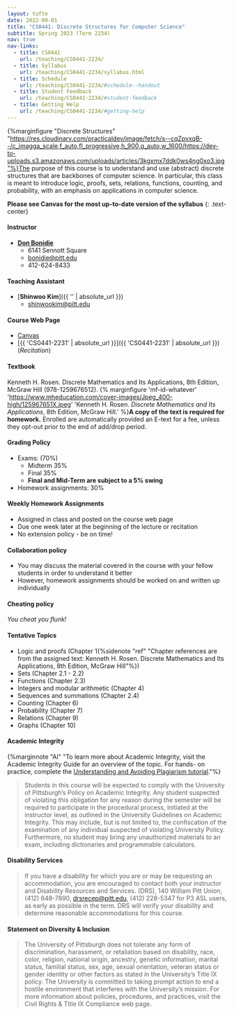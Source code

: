```yaml
---
layout: tufte
date: 2022-09-01
title: "CS0441: Discrete Structures for Computer Science"
subtitle: Spring 2023 (Term 2234)
nav: true
nav-links:
  - title: CS0441
    url: /teaching/CS0441-2234/
  - title: Syllabus
    url: /teaching/CS0441-2234/syllabus.html
  - title: Schedule
    url: /teaching/CS0441-2234/#schedule--handout
  - title: Student Feedback
    url: /teaching/CS0441-2234/#student-feedback
  - title: Getting Help
    url: /teaching/CS0441-2234/#getting-help
---
```


{%marginfigure "Discrete Structures" "https://res.cloudinary.com/practicaldev/image/fetch/s--cqZpvxqB--/c_imagga_scale,f_auto,fl_progressive,h_900,q_auto,w_1600/https://dev-to-uploads.s3.amazonaws.com/uploads/articles/3kgxmx7ddk0ws4ng0xo3.jpg"%}The purpose of this course is to understand and use (abstract) discrete structures that are backbones of computer science. In particular, this class is meant to introduce logic, proofs, sets, relations, functions, counting, and probability, with an emphasis on applications in computer science.

**Please see Canvas for the most up-to-date version of the syllabus**
{: .text-center}

#### Instructor

- [**Don Bonidie**](https://www.cs.pitt.edu/people/part-time-instructors/don-bonidie)
  - 6141 Sennott Square
  - [bonidie@pitt.edu](bonidie@pitt.edu)
  - 412-624-8433

#### Teaching Assistant

- [**Shinwoo Kim**]({{ '' | absolute_url }})
  - [shinwookim@pitt.edu](shinwookim@pitt.edu)
  
#### Course Web Page

- [Canvas](https://canvas.pitt.edu/)
- [{{ 'CS0441-2231' | absolute_url }}]({{ 'CS0441-2231' | absolute_url }}) (_Recitation_)

#### Textbook

Kenneth H. Rosen. Discrete Mathematics and Its Applications, 8th Edition, McGraw Hill (978-1259676512). {% marginfigure 'mf-id-whatever' 'https://www.mheducation.com/cover-images/Jpeg_400-high/125967651X.jpeg' 'Kenneth H. Rosen. *Discrete Mathematics and Its Applications*, 8th Edition, McGraw Hill.' %}**A copy of the text is required for homework.** Enrolled are automatically provided an E-text for a fee, unless they opt-out prior to the end of add/drop period.

#### Grading Policy

- Exams: (70%)
  - Midterm 35%
  - Final 35%
  - **Final and Mid-Term are subject to a 5% swing**
- Homework assignments: 30%

#### Weekly Homework Assignments

- Assigned in class and posted on the course web page
- Due one week later at the beginning of the lecture or recitation
- No extension policy - be on time!

#### Collaboration policy

- You may discuss the material covered in the course with your fellow students in order to understand it better
- However, homework assignments should be worked on and written up individually

#### Cheating policy

_You cheat you flunk!_
#### Tentative Topics 
- Logic and proofs (Chapter 1{%sidenote "ref" "Chapter references are from the assigned text: Kenneth H. Rosen. Discrete Mathematics and Its Applications, 8th Edition, McGraw Hill"%})
- Sets (Chapter 2.1 - 2.2)
- Functions (Chapter 2.3)
- Integers and modular arithmetic (Chapter 4)
- Sequences and summations (Chapter 2.4)
- Counting (Chapter 6)
- Probability (Chapter 7)
- Relations (Chapter 9)
- Graphs (Chapter 10)



#### Academic Integrity
{%marginnote "AI" "To learn more about Academic Integrity, visit the Academic Integrity Guide for an overview of the topic. For hands- on practice, complete the [Understanding and Avoiding Plagiarism tutorial](https://pitt.libguides.com/academicintegrity)."%}
> Students in this course will be expected to comply with the University of Pittsburgh’s Policy on Academic Integrity. Any student suspected of violating this obligation for any reason during the semester will be required to participate in the procedural process, initiated at the instructor level, as outlined in the University Guidelines on Academic Integrity. This may include, but is not limited to, the confiscation of the examination of any individual suspected of violating University Policy. Furthermore, no student may bring any unauthorized materials to an exam, including dictionaries and programmable calculators.

#### Disability Services

> If you have a disability for which you are or may be requesting an accommodation, you are encouraged to contact both your instructor and Disability Resources and Services. (DRS), 140 William Pitt Union, (412) 648-7890, drsrecep@pitt.edu, (412) 228-5347 for P3 ASL users, as early as possible in the term. DRS will verify your disability and determine reasonable accommodations for this course.

#### Statement on Diversity & Inclusion

> The University of Pittsburgh does not tolerate any form of discrimination, harassment, or retaliation based on disability, race, color, religion, national origin, ancestry, genetic information, marital status, familial status, sex, age, sexual orientation, veteran status or gender identity or other factors as stated in the University’s Title IX policy. The University is committed to taking prompt action to end a hostile environment that interferes with the University’s mission. For more information about policies, procedures, and practices, visit the Civil Rights & Title IX Compliance web page.
